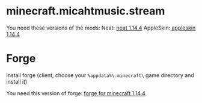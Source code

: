 # minecraft.micahtmusic.stream


You need these versions of the mods:
Neat: [neat 1.14.4](https://www.curseforge.com/minecraft/mc-mods/neat/download/2755569)
AppleSkin: [appleskin 1.14.4](https://www.curseforge.com/minecraft/mc-mods/appleskin/download/2755633)

# Forge

Install forge (client, choose your `%appdata%\.minecraft\` game directory and install it)

You need this version of forge: [forge for minecraft 1.14.4](https://files.minecraftforge.net/maven/net/minecraftforge/forge/1.14.4-28.1.0/forge-1.14.4-28.1.0-installer.jar)
	
